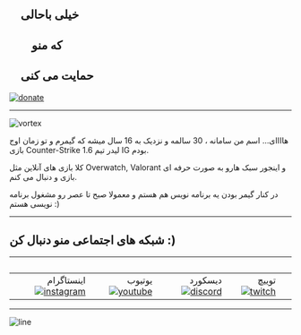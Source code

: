 ## &nbsp; &nbsp; خیلی باحالی
## &nbsp; &nbsp; &nbsp; &nbsp; که منو 
## &nbsp; &nbsp; حمایت می کنی


[![donate]](https://www.reymit.ir/madvortex)

------

![vortex]

هاااای... اسم من سامانه ، 30 سالمه و نزدیک به 16 سال میشه که گیمرم و تو زمان اوج بازی Counter-Strike 1.6 لیدر تیم IG بودم.

کلا بازی های آنلاین مثل Overwatch, Valorant و اینجور سبک هارو به صورت حرفه ای بازی و دنبال می کنم.

در کنار گیمر بودن یه برنامه نویس هم هستم و معمولا صبح تا عصر رو مشغول برنامه نویسی هستم :)

------

## شبکه های اجتماعی منو دنبال کن :)


 &nbsp; | &nbsp; | &nbsp; | &nbsp; | &nbsp;
 ---:| ---:| ---:| ---:| ---:
اینستاگرام [![instagram]](https://www.instagram.com/mad.vortex) | &nbsp;یوتیوب [![youtube]](https://www.youtube.com/channel/UCpY49kWlUc2IBNheCuDxfxg) | &nbsp;دیسکورد [![discord]](https://discord.gg/JJyZKn) | &nbsp;توییچ [![twitch]](https://www.twitch.tv/samanmadvortex) |

------
![line]


[vortex]: http://samanrashidi.com/stream/vortex.png
[instagram]: http://samanrashidi.com/stream/instagram_green.png
[youtube]: http://samanrashidi.com/stream/youtube_green.png
[twitch]: http://samanrashidi.com/stream/twitch_green.png
[discord]: http://samanrashidi.com/stream/discord_green.png
[donate]: http://samanrashidi.com/stream/donate_green.png
[line]: http://samanrashidi.com/stream/line_green.jpg